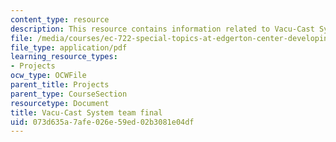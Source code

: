 ```yaml
---
content_type: resource
description: This resource contains information related to Vacu-Cast System team final.
file: /media/courses/ec-722-special-topics-at-edgerton-center-developing-world-prosthetics-spring-2010/073d635a7afe026e59ed02b3081e04df_MITEC_722S10_vacucast_fnal.pdf
file_type: application/pdf
learning_resource_types:
- Projects
ocw_type: OCWFile
parent_title: Projects
parent_type: CourseSection
resourcetype: Document
title: Vacu-Cast System team final
uid: 073d635a-7afe-026e-59ed-02b3081e04df
---
```

